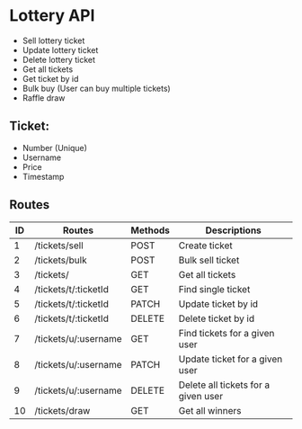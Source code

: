 # Lottery API

- Sell lottery ticket
- Update lottery ticket
- Delete lottery ticket
- Get all tickets
- Get ticket by id
- Bulk buy (User can buy multiple tickets)
- Raffle draw

## Ticket:

- Number (Unique)
- Username
- Price
- Timestamp

##  Routes

| ID  | Routes  | Methods | Descriptions  |
| --- | ------- | ------- | ------------- |
| 1 | /tickets/sell | POST | Create ticket |
| 2 | /tickets/bulk | POST | Bulk sell ticket |
| 3 | /tickets/ | GET | Get all tickets |
| 4 | /tickets/t/:ticketId | GET | Find single ticket |
| 5 | /tickets/t/:ticketId | PATCH | Update ticket by id |
| 6 | /tickets/t/:ticketId | DELETE | Delete ticket by id |
| 7 | /tickets/u/:username | GET | Find tickets for a given user |
| 8 | /tickets/u/:username | PATCH | Update ticket for a given user |
| 9 | /tickets/u/:username | DELETE | Delete all tickets for a given user |
| 10 | /tickets/draw | GET | Get all winners |